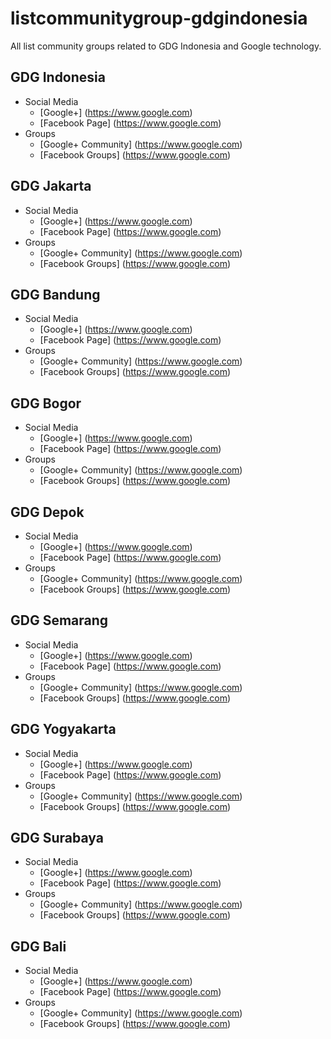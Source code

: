 # listcommunitygroup-gdgindonesia
All list community groups related to GDG Indonesia and Google technology.

## GDG Indonesia
* Social Media
  - [Google+] (https://www.google.com)
  - [Facebook Page] (https://www.google.com)
* Groups
  - [Google+ Community] (https://www.google.com)
  - [Facebook Groups] (https://www.google.com)


## GDG Jakarta
* Social Media
  - [Google+] (https://www.google.com)
  - [Facebook Page] (https://www.google.com)
* Groups
  - [Google+ Community] (https://www.google.com)
  - [Facebook Groups] (https://www.google.com)

## GDG Bandung
* Social Media
  - [Google+] (https://www.google.com)
  - [Facebook Page] (https://www.google.com)
* Groups
  - [Google+ Community] (https://www.google.com)
  - [Facebook Groups] (https://www.google.com)

## GDG Bogor
* Social Media
  - [Google+] (https://www.google.com)
  - [Facebook Page] (https://www.google.com)
* Groups
  - [Google+ Community] (https://www.google.com)
  - [Facebook Groups] (https://www.google.com)

## GDG Depok
* Social Media
  - [Google+] (https://www.google.com)
  - [Facebook Page] (https://www.google.com)
* Groups
  - [Google+ Community] (https://www.google.com)
  - [Facebook Groups] (https://www.google.com)

## GDG Semarang
* Social Media
  - [Google+] (https://www.google.com)
  - [Facebook Page] (https://www.google.com)
* Groups
  - [Google+ Community] (https://www.google.com)
  - [Facebook Groups] (https://www.google.com)

## GDG Yogyakarta
* Social Media
  - [Google+] (https://www.google.com)
  - [Facebook Page] (https://www.google.com)
* Groups
  - [Google+ Community] (https://www.google.com)
  - [Facebook Groups] (https://www.google.com)

## GDG Surabaya
* Social Media
  - [Google+] (https://www.google.com)
  - [Facebook Page] (https://www.google.com)
* Groups
  - [Google+ Community] (https://www.google.com)
  - [Facebook Groups] (https://www.google.com)

## GDG Bali
* Social Media
  - [Google+] (https://www.google.com)
  - [Facebook Page] (https://www.google.com)
* Groups
  - [Google+ Community] (https://www.google.com)
  - [Facebook Groups] (https://www.google.com)
